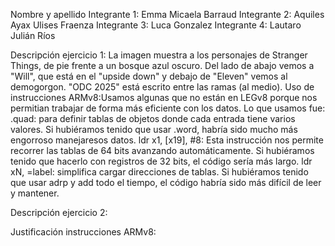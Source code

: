 Nombre y apellido 
Integrante 1: Emma Micaela Barraud
Integrante 2: Aquiles Ayax Ulises Fraenza
Integrante 3: Luca Gonzalez
Integrante 4: Lautaro Julián Ríos


Descripción ejercicio 1: La imagen muestra a los personajes de Stranger Things, de pie frente a un bosque azul oscuro. Del lado de abajo vemos a "Will", que está en el "upside down" y debajo de "Eleven" vemos al demogorgon. "ODC 2025" está escrito entre las ramas (al medio).
Uso de instrucciones ARMv8:Usamos algunas que no están en LEGv8 porque nos permitian trabajar de forma más eficiente con los datos. Lo que usamos fue:
  .quad: para definir tablas de objetos donde cada entrada tiene varios valores. Si hubiéramos tenido que usar .word, habría sido mucho más engorroso manejaresos datos.
  ldr x1, [x19], #8: Esta instrucción nos permite recorrer las tablas de 64 bits avanzando automáticamente. Si hubiéramos tenido que hacerlo con registros de 32 bits, el código sería más largo.
  ldr xN, =label: simplifica cargar direcciones de tablas. Si hubiéramos tenido que usar adrp y add todo el tiempo, el código habría sido más difícil de leer y mantener.


Descripción ejercicio 2:


Justificación instrucciones ARMv8:


